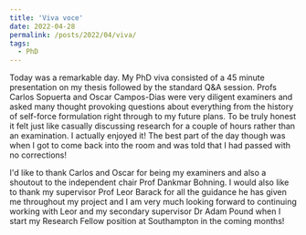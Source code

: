 ```yaml
---
title: 'Viva voce'
date: 2022-04-28
permalink: /posts/2022/04/viva/
tags:
  - PhD
---
```


Today was a remarkable day. My PhD viva consisted of a 45 minute presentation on my thesis followed by the standard Q&A session. Profs Carlos Sopuerta and Oscar Campos-Dias were very diligent examiners and asked many thought provoking questions about everything from the history of self-force formulation right through to my future plans. To be truly honest it felt just like casually discussing research for a couple of hours rather than an examination. I actually enjoyed it! The best part of the day though was when I got to come back into the room and was told that I had passed with no corrections!  

I'd like to thank Carlos and Oscar for being my examiners and also a shoutout to the independent chair Prof Dankmar Bohning. I would also like to thank my supervisor Prof Leor Barack for all the guidance he has given me throughout my project and I am very much looking forward to continuing working with Leor and my secondary supervisor Dr Adam Pound when I start my Research Fellow position at Southampton in the coming months!
